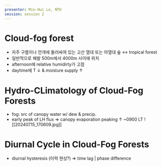 ```yaml
---
presenter: Min-Hui Lo, NTU
session: session 2
---
```

# Cloud-fog forest
- 자주 구름이나 안개에 둘러싸여 있는 고산 열대 또는 아열대 숲 $\leftrightarrow$ tropical forest
- 일반적으로 해발 500m에서 4000m 사이에 위치
- afternoon에 relative humidirty가 고점
- daytime에 T $\downarrow$ & moisture supply $\uparrow$

# Hydro-CLimatology of Cloud-Fog Forests
- fog: src of canopy water  w/ dew & precip.
- early peak of LH flux $\Rightarrow$ canopy evaporation peaking $\uparrow$ ~0900 LT
![[20240715_170609.jpg]]

# Diurnal Cycle in Cloud-Fog Forests
- diurnal hysteresis (이력 현상?) $\Rightarrow$ time lag  | phase difference